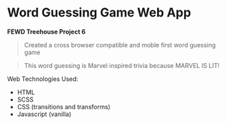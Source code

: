 # Word Guessing Game Web App

__FEWD Treehouse Project 6__

> Created a cross browser compatible and moble first word guessing game

> This word guessing is Marvel inspired trivia because MARVEL IS LIT! 

Web Technologies Used:
* HTML
* SCSS
* CSS (transitions and transforms)
* Javascript (vanilla)
